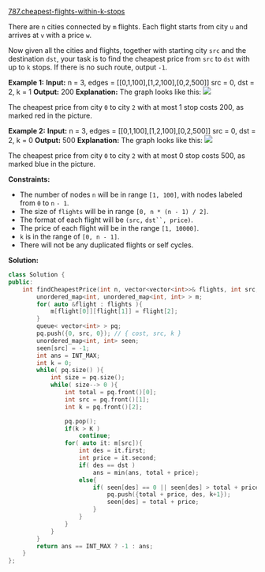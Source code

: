 [787.cheapest-flights-within-k-stops](https://leetcode.com/problems/cheapest-flights-within-k-stops/)  

There are `n` cities connected by `m` flights. Each flight starts from city `u` and arrives at `v` with a price `w`.

Now given all the cities and flights, together with starting city `src` and the destination `dst`, your task is to find the cheapest price from `src` to `dst` with up to `k` stops. If there is no such route, output `-1`.

**Example 1:**
**Input:** 
n = 3, edges = \[\[0,1,100\],\[1,2,100\],\[0,2,500\]\]
src = 0, dst = 2, k = 1
**Output:** 200
**Explanation:** 
The graph looks like this:
![](https://s3-lc-upload.s3.amazonaws.com/uploads/2018/02/16/995.png)

The cheapest price from city `0` to city `2` with at most 1 stop costs 200, as marked red in the picture.

**Example 2:**
**Input:** 
n = 3, edges = \[\[0,1,100\],\[1,2,100\],\[0,2,500\]\]
src = 0, dst = 2, k = 0
**Output:** 500
**Explanation:** 
The graph looks like this:
![](https://s3-lc-upload.s3.amazonaws.com/uploads/2018/02/16/995.png)

The cheapest price from city `0` to city `2` with at most 0 stop costs 500, as marked blue in the picture.

**Constraints:**

*   The number of nodes `n` will be in range `[1, 100]`, with nodes labeled from `0` to `n` `- 1`.
*   The size of `flights` will be in range `[0, n * (n - 1) / 2]`.
*   The format of each flight will be `(src,` `dst``, price)`.
*   The price of each flight will be in the range `[1, 10000]`.
*   `k` is in the range of `[0, n - 1]`.
*   There will not be any duplicated flights or self cycles.  



**Solution:**  

```cpp
class Solution {
public:
    int findCheapestPrice(int n, vector<vector<int>>& flights, int src, int dst, int K) {
        unordered_map<int, unordered_map<int, int> > m;
        for( auto &flight : flights ){
            m[flight[0]][flight[1]] = flight[2];
        }
        queue< vector<int> > pq;
        pq.push({0, src, 0}); // { cost, src, k }
        unordered_map<int, int> seen;
        seen[src] = -1;
        int ans = INT_MAX;
        int k = 0;
        while( pq.size() ){
            int size = pq.size();
            while( size--> 0 ){
                int total = pq.front()[0];
                int src = pq.front()[1];
                int k = pq.front()[2];

                pq.pop();
                if(k > K )
                    continue;
                for( auto it: m[src]){
                    int des = it.first;
                    int price = it.second;
                    if( des == dst )
                        ans = min(ans, total + price);
                    else{
                        if( seen[des] == 0 || seen[des] > total + price  ){
                            pq.push({total + price, des, k+1});
                            seen[des] = total + price;
                        }
                    }
                }
            }
        }
        return ans == INT_MAX ? -1 : ans;
    }
};
```
      